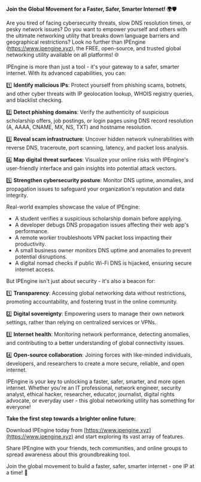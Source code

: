 **Join the Global Movement for a Faster, Safer, Smarter Internet! 🌍🛡️**

Are you tired of facing cybersecurity threats, slow DNS resolution times, or pesky network issues? Do you want to empower yourself and others with the ultimate networking utility that breaks down language barriers and geographical restrictions? Look no further than IPEngine (https://www.ipengine.xyz), the FREE, open-source, and trusted global networking utility available on all platforms! 🌐

IPEngine is more than just a tool - it's your gateway to a safer, smarter internet. With its advanced capabilities, you can:

1️⃣ **Identify malicious IPs**: Protect yourself from phishing scams, botnets, and other cyber threats with IP geolocation lookup, WHOIS registry queries, and blacklist checking.

2️⃣ **Detect phishing domains**: Verify the authenticity of suspicious scholarship offers, job postings, or login pages using DNS record resolution (A, AAAA, CNAME, MX, NS, TXT) and hostname resolution.

3️⃣ **Reveal scam infrastructure**: Uncover hidden network vulnerabilities with reverse DNS, traceroute, port scanning, latency, and packet loss analysis.

4️⃣ **Map digital threat surfaces**: Visualize your online risks with IPEngine's user-friendly interface and gain insights into potential attack vectors.

5️⃣ **Strengthen cybersecurity posture**: Monitor DNS uptime, anomalies, and propagation issues to safeguard your organization's reputation and data integrity.

Real-world examples showcase the value of IPEngine:

* A student verifies a suspicious scholarship domain before applying.
* A developer debugs DNS propagation issues affecting their web app's performance.
* A remote worker troubleshoots VPN packet loss impacting their productivity.
* A small business owner monitors DNS uptime and anomalies to prevent potential disruptions.
* A digital nomad checks if public Wi-Fi DNS is hijacked, ensuring secure internet access.

But IPEngine isn't just about security - it's also a beacon for:

1️⃣ **Transparency**: Accessing global networking data without restrictions, promoting accountability, and fostering trust in the online community.

2️⃣ **Digital sovereignty**: Empowering users to manage their own network settings, rather than relying on centralized services or VPNs.

3️⃣ **Internet health**: Monitoring network performance, detecting anomalies, and contributing to a better understanding of global connectivity issues.

4️⃣ **Open-source collaboration**: Joining forces with like-minded individuals, developers, and researchers to create a more secure, reliable, and open internet.

IPEngine is your key to unlocking a faster, safer, smarter, and more open internet. Whether you're an IT professional, network engineer, security analyst, ethical hacker, researcher, educator, journalist, digital rights advocate, or everyday user - this global networking utility has something for everyone!

**Take the first step towards a brighter online future:**

Download IPEngine today from [https://www.ipengine.xyz](https://www.ipengine.xyz) and start exploring its vast array of features.

Share IPEngine with your friends, tech communities, and online groups to spread awareness about this groundbreaking tool.

Join the global movement to build a faster, safer, smarter internet - one IP at a time! 🚀